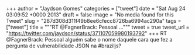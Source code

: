 
+++
author = "Jaydson Gomes"
categories = ["tweet"]
date = "Sat Aug 24 03:09:52 +0000 2013"
draft = false
image = "No media found for this Tweet"
slug = "287d308d311f49b8ee6cfecc8726ba6994ac290a"
tags = ["tweet"]
title = """RT @FagnerBrack: Pessoal ..."""
tweet = true
tweet_url = "https://twitter.com/jaydson/status/371107059980193792"
+++
RT @FagnerBrack: Pessoal alguém sabe o nome daquele cara que fez a pergunta de vulnerabilidade JSON na #braziljs?
